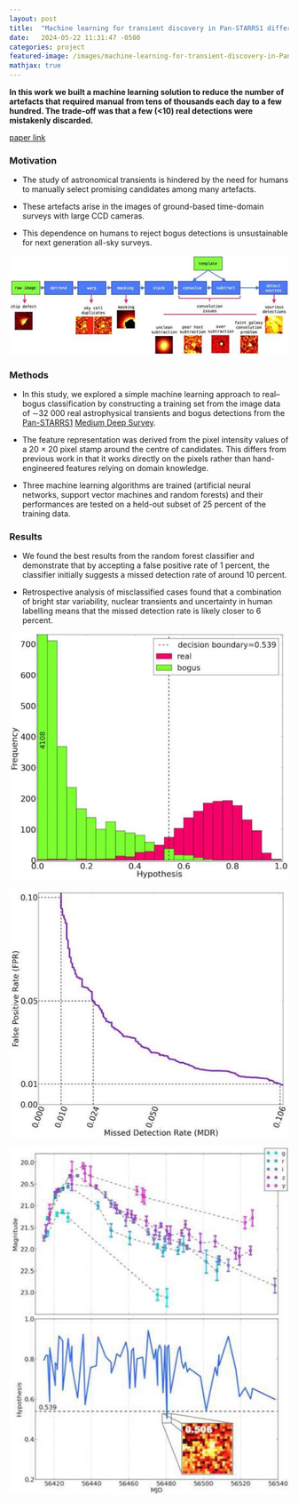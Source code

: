 ```yaml
---
layout: post
title:  "Machine learning for transient discovery in Pan-STARRS1 difference imaging"
date:   2024-05-22 11:31:47 -0500
categories: project
featured-image: /images/machine-learning-for-transient-discovery-in-Pan-STARRS1-difference-imaging/m_stv292fig1.jpeg
mathjax: true
---
```


**In this work we built a machine learning solution to reduce the number of artefacts that required manual from tens of thousands each day to a few hundred. The trade-off was that a few (<10) real detections were mistakenly discarded.**

[paper link](https://academic.oup.com/mnras/article/449/1/451/1315144)

### Motivation
* The study of astronomical transients is hindered by the need for humans to manually select promising candidates among many artefacts.

* These artefacts arise in the images of ground-based time-domain surveys with large CCD cameras.

*  This dependence on humans to reject bogus detections is unsustainable for next generation all-sky surveys.

![](/images/machine-learning-for-transient-discovery-in-Pan-STARRS1-difference-imaging/m_stv292fig1.jpeg)

### Methods
* In this study, we explored a simple machine learning approach to real–bogus classification by constructing a training set from the image data of ∼32 000 real astrophysical transients and bogus detections from the [Pan-STARRS1](https://en.wikipedia.org/wiki/Pan-STARRS) [Medium Deep Survey](https://outerspace.stsci.edu/display/PANSTARRS/PS1+Description+of+the+surveys#PS1Descriptionofthesurveys-MediumDeepSurvey:~:text=comm.%20%2D%20needs%20checking%5D-,Medium%20Deep%20Survey,-The%2010%20fields).

* The feature representation was derived from the pixel intensity values of a 20 × 20 pixel stamp around the centre of candidates. This differs from previous work in that it works directly on the pixels rather than hand-engineered features relying on domain knowledge.

* Three machine learning algorithms are trained (artificial neural networks, support vector machines and random forests) and their performances are tested on a held-out subset of 25 percent of the training data.

### Results
* We found the best results from the random forest classifier and demonstrate that by accepting a false positive rate of 1 percent, the classifier initially suggests a missed detection rate of around 10 percent.

* Retrospective analysis of misclassified cases found that a combination of bright star variability, nuclear transients and uncertainty in human labelling means that the missed detection rate is likely closer to 6 percent.

![](/images/machine-learning-for-transient-discovery-in-Pan-STARRS1-difference-imaging/m_stv292fig8.jpeg)

![](/images/machine-learning-for-transient-discovery-in-Pan-STARRS1-difference-imaging/m_stv292fig7.jpeg)

![](/images/machine-learning-for-transient-discovery-in-Pan-STARRS1-difference-imaging/m_stv292fig16.jpeg)